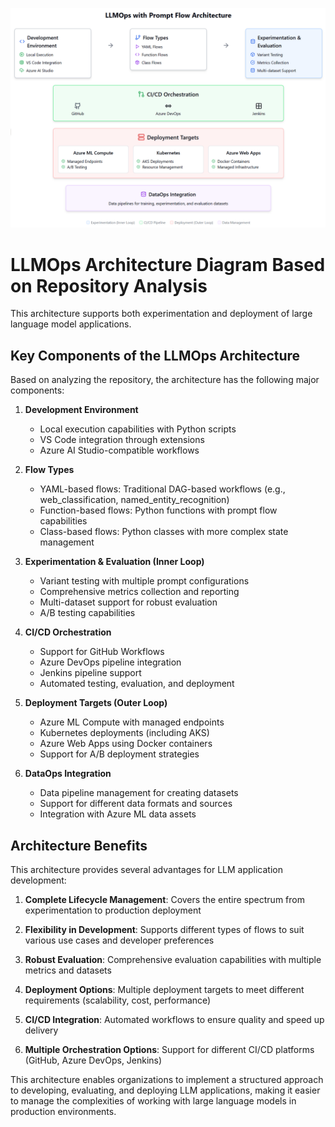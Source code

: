 ![alt text](image.png)

# LLMOps Architecture Diagram Based on Repository Analysis

This architecture supports both experimentation and deployment of large language model applications.

## Key Components of the LLMOps Architecture

Based on analyzing the repository, the architecture has the following major components:

1. **Development Environment**
   - Local execution capabilities with Python scripts
   - VS Code integration through extensions
   - Azure AI Studio-compatible workflows

2. **Flow Types**
   - YAML-based flows: Traditional DAG-based workflows (e.g., web_classification, named_entity_recognition)
   - Function-based flows: Python functions with prompt flow capabilities
   - Class-based flows: Python classes with more complex state management

3. **Experimentation & Evaluation (Inner Loop)**
   - Variant testing with multiple prompt configurations
   - Comprehensive metrics collection and reporting
   - Multi-dataset support for robust evaluation
   - A/B testing capabilities

4. **CI/CD Orchestration**
   - Support for GitHub Workflows
   - Azure DevOps pipeline integration
   - Jenkins pipeline support
   - Automated testing, evaluation, and deployment

5. **Deployment Targets (Outer Loop)**
   - Azure ML Compute with managed endpoints
   - Kubernetes deployments (including AKS)
   - Azure Web Apps using Docker containers
   - Support for A/B deployment strategies

6. **DataOps Integration**
   - Data pipeline management for creating datasets
   - Support for different data formats and sources
   - Integration with Azure ML data assets

## Architecture Benefits

This architecture provides several advantages for LLM application development:

1. **Complete Lifecycle Management**: Covers the entire spectrum from experimentation to production deployment

2. **Flexibility in Development**: Supports different types of flows to suit various use cases and developer preferences

3. **Robust Evaluation**: Comprehensive evaluation capabilities with multiple metrics and datasets

4. **Deployment Options**: Multiple deployment targets to meet different requirements (scalability, cost, performance)

5. **CI/CD Integration**: Automated workflows to ensure quality and speed up delivery

6. **Multiple Orchestration Options**: Support for different CI/CD platforms (GitHub, Azure DevOps, Jenkins)

This architecture enables organizations to implement a structured approach to developing, evaluating, and deploying LLM applications, making it easier to manage the complexities of working with large language models in production environments.